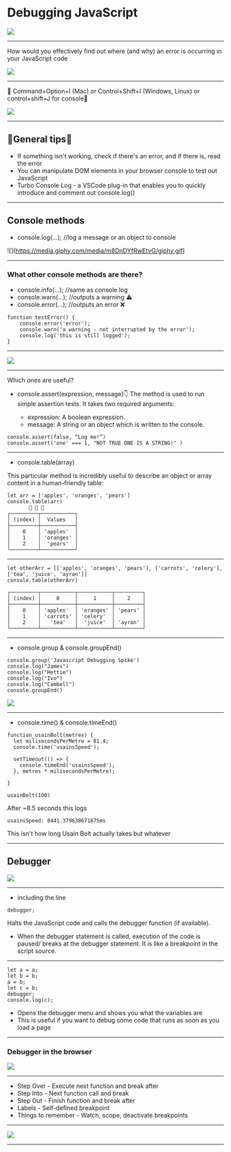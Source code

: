 # Debugging JavaScript

![](https://media.giphy.com/media/Rkis28kMJd1aE/giphy.gif)


---



How would you effectively find out where (and why) an error is occurring in your JavaScript code

![](https://media.giphy.com/media/rMS1sUPhv95f2/giphy.gif)


---

 🤯 Command+Option+I (Mac) or Control+Shift+I (Windows, Linux) or control+shift+J for console🤯 

![](https://i.imgur.com/aD4PZD8.png)


---

##  🤠General tips🤠
- If something isn't working, check if there's an error, and if there is, read the error
- You can manipulate DOM elements in your browser console to test out JavaScript
- Turbo Console Log - a VSCode plug-in that enables you to quickly introduce and comment out console.log()

---

## Console methods

+ console.log(...); //log a message or an object to console

![](https://media.giphy.com/media/m8DnDYfRwEtvG/giphy.gif]

---


### What other console methods are there?

+ console.info(...); //same as console log
+ console.warn(...); //outputs a warning ⚠️
+ console.error(...); //outputs an error ❌

```JavaScript=1
function testError() {
    console.error('error');
    console.warn('a warning - not interrupted by the error');
    console.log('this is still logged');
}
```

---

![](https://i.imgur.com/RmGauVt.png)


---

Which ones are useful?

+ console.assert(expression, message)👇
The method is used to run simple assertion tests. It takes two required arguments:
 
  + expression: A boolean expression.
  + message: A string or an object which is written to the console.

```JavaScript=1
console.assert(false, “Log me!”)
console.assert('one' === 1, "NOT TRUE ONE IS A STRING!" )
```

---

+ console.table(array)

This particular method is incredibly useful to describe an object or array content in a human-friendly table:

```JavaScript=1
let arr = ['apples', 'oranges', 'pears']
console.table(arr)
       🍏 🍊 🍐
┌─────────┬───────────┐
│ (index) │  Values   │
├─────────┼───────────┤
│    0    │ 'apples'  │
│    1    │ 'oranges' │
│    2    │  'pears'  │
└─────────┴───────────┘
```

---

```JavaScript=420
let otherArr = [['apples', 'oranges', 'pears'], ['carrots', 'celery'], ['tea', 'juice', 'ayran']]
console.table(otherArr)

┌─────────┬───────────┬───────────┬─────────┐
│ (index) │     0     │     1     │    2    │
├─────────┼───────────┼───────────┼─────────┤
│    0    │ 'apples'  │ 'oranges' │ 'pears' │
│    1    │ 'carrots' │ 'celery'  │         │
│    2    │   'tea'   │  'juice'  │ 'ayran' │
└─────────┴───────────┴───────────┴─────────┘

```

---

+ console.group & console.groupEnd() 
```Javascript=1
console.group('Javascript Debugging Spike')
console.log("James")
console.log("Hettie")
console.log("Ivo")
console.log("Cambell")
console.groupEnd()
```

![](https://i.imgur.com/JQRfgij.png)


---

+ console.time() & console.timeEnd()


```JavaScript=1
function usainBolt(metres) {
  let milisecondsPerMetre = 81.4;
  console.time('usainsSpeed');
  
  setTimeout(() => {
    console.timeEnd('usainsSpeed');
  }, metres * milisecondsPerMetre);
  
}

usainBolt(100)
```

After ~8.5 seconds this logs

```JavaScript=1
usainsSpeed: 8441.379638671875ms
```

This isn't how long Usain Bolt actually takes but whatever

---

## Debugger

![](https://media.giphy.com/media/3o6nUPPGvsKSiNqvNC/giphy.gif)

---

+ including the line
```
debugger;
```
Halts the JavaScript code and calls the debugger function (if available).

+ When the debugger statement is called, execution of the code is paused/ breaks at the debugger statement. It is like a breakpoint in the script source.


---

```JavaScript1
let a = a;
let b = b;
a = b; 
let c = b; 
debugger;
console.log(c);
```
+ Opens the debugger menu and shows you what the variables are
+ This is useful if you want to debug some code that runs as soon as you load a page


---

### Debugger in the browser

![](https://i.imgur.com/CvK6KyS.png)

---

- Step Over - Execute next function and break after
- Step Into - Next function call and break
- Step Out - Finish function and break after
- Labels - Self-defined breakpoint
- Things to remember - Watch, scope, deactivate breakpoints

---

![](https://i.imgur.com/qPAOBsU.png)


---
